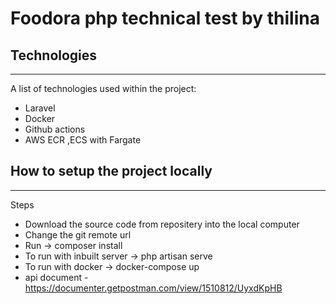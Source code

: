 # Foodora php technical test by thilina


## Technologies
***
A list of technologies used within the project:
* Laravel
* Docker
* Github actions
* AWS ECR ,ECS with Fargate

## How to setup the project locally
***
Steps
* Download  the source code from repositery into the local computer
* Change the git remote url
* Run  -> composer install
* To run with inbuilt server ->  php artisan serve
* To run with docker -> docker-compose up
* api document - https://documenter.getpostman.com/view/1510812/UyxdKpHB


